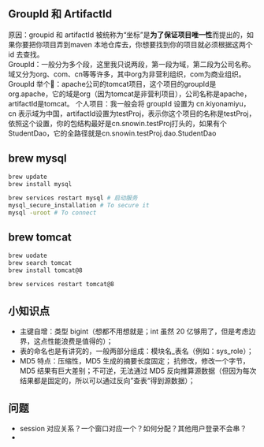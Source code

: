 ## GroupId 和 ArtifactId
原因：groupid 和 artifactId 被统称为“坐标”是**为了保证项目唯一性**而提出的，如果你要把你项目弄到maven 本地仓库去，你想要找到你的项目就必须根据这两个 id 去查找。  
GroupId：一般分为多个段，这里我只说两段，第一段为域，第二段为公司名称。域又分为org、com、cn等等许多，其中org为非营利组织，com为商业组织。
GroupId 举个🌰：apache公司的tomcat项目，这个项目的groupId是org.apache，它的域是org（因为tomcat是非营利项目），公司名称是apache，artifactId是tomcat。 
个人项目：我一般会将 groupId 设置为 cn.kiyonamiyu，cn 表示域为中国，artifactId设置为testProj，表示你这个项目的名称是testProj，依照这个设置，你的包结构最好是cn.snowin.testProj打头的，如果有个StudentDao，它的全路径就是cn.snowin.testProj.dao.StudentDao
## brew mysql
```bash
brew update
brew install mysql

brew services restart mysql # 启动服务
mysql_secure_installation # To secure it
mysql -uroot # To connect
```
## brew tomcat
```bash
brew uodate
brew search tomcat
brew install tomcat@8

brew services restart tomcat@8
```
## 小知识点
- 主键自增：类型 bigint（想都不用想就是；int 虽然 20 亿够用了，但是考虑边界，这点性能浪费是值得的）；
- 表的命名也是有讲究的，一般两部分组成：模块名_表名（例如：sys_role）；
- MD5 特点：压缩性，MD5 生成的摘要长度固定； 抗修改，修改一个字节，MD5 结果有巨大差别；不可逆，无法通过 MD5 反向推算源数据（但因为每次结果都是固定的，所以可以通过反向”查表“得到源数据）；
## 问题
- session 对应关系？一个窗口对应一个？如何分配？其他用户登录不会串？
- 